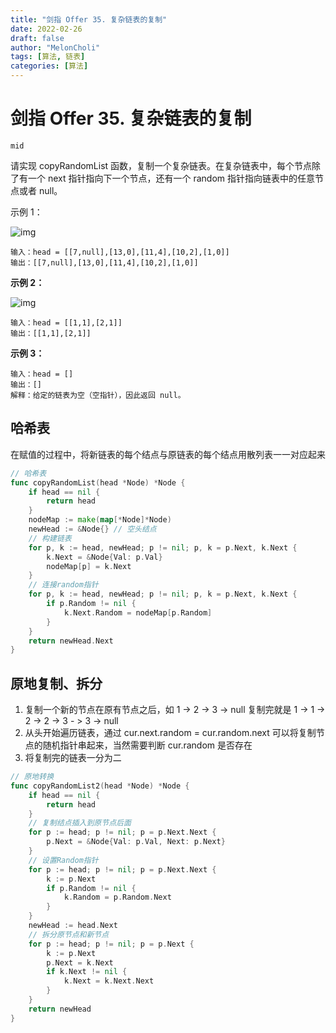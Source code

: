 ```yaml
---
title: "剑指 Offer 35. 复杂链表的复制"
date: 2022-02-26
draft: false
author: "MelonCholi"
tags: [算法, 链表]
categories: [算法]
---
```


# 剑指 Offer 35. 复杂链表的复制

`mid`

请实现 copyRandomList 函数，复制一个复杂链表。在复杂链表中，每个节点除了有一个 next 指针指向下一个节点，还有一个 random 指针指向链表中的任意节点或者 null。

示例 1：

![img](https://markdown-1303167219.cos.ap-shanghai.myqcloud.com/e1.png)

```
输入：head = [[7,null],[13,0],[11,4],[10,2],[1,0]]
输出：[[7,null],[13,0],[11,4],[10,2],[1,0]]
```

**示例 2：**

![img](https://markdown-1303167219.cos.ap-shanghai.myqcloud.com/e2.png)

```
输入：head = [[1,1],[2,1]]
输出：[[1,1],[2,1]]
```

**示例 3：**

```
输入：head = []
输出：[]
解释：给定的链表为空（空指针），因此返回 null。
```

## 哈希表

在赋值的过程中，将新链表的每个结点与原链表的每个结点用散列表一一对应起来

```go
// 哈希表
func copyRandomList(head *Node) *Node {
	if head == nil {
		return head
	}
	nodeMap := make(map[*Node]*Node)
	newHead := &Node{} // 空头结点
	// 构建链表
	for p, k := head, newHead; p != nil; p, k = p.Next, k.Next {
		k.Next = &Node{Val: p.Val}
		nodeMap[p] = k.Next
	}
    // 连接random指针
	for p, k := head, newHead; p != nil; p, k = p.Next, k.Next {
		if p.Random != nil {
			k.Next.Random = nodeMap[p.Random]
		}
	}
	return newHead.Next
}
```

## 原地复制、拆分

1. 复制一个新的节点在原有节点之后，如 1 -> 2 -> 3 -> null 复制完就是 1 -> 1 -> 2 -> 2 -> 3 - > 3 -> null
2. 从头开始遍历链表，通过 cur.next.random = cur.random.next 可以将复制节点的随机指针串起来，当然需要判断 cur.random 是否存在
3. 将复制完的链表一分为二

```go
// 原地转换
func copyRandomList2(head *Node) *Node {
	if head == nil {
		return head
	}
	// 复制结点插入到原节点后面
	for p := head; p != nil; p = p.Next.Next {
		p.Next = &Node{Val: p.Val, Next: p.Next}
	}
	// 设置Random指针
	for p := head; p != nil; p = p.Next.Next {
		k := p.Next
		if p.Random != nil {
			k.Random = p.Random.Next
		}
	}
	newHead := head.Next
	// 拆分原节点和新节点
	for p := head; p != nil; p = p.Next {
		k := p.Next
		p.Next = k.Next
		if k.Next != nil {
			k.Next = k.Next.Next
		}
	}
	return newHead
}
```

